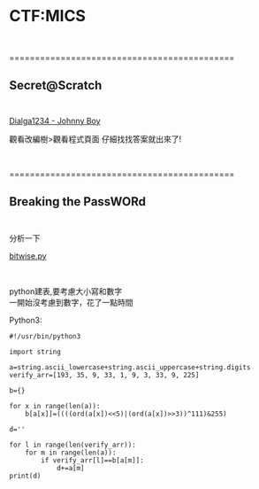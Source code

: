<br />

# CTF:MICS

<br />


============================================

Secret@Scratch<br/><br/>
--------------------------------------------

[Dialga1234 - Johnny Boy](https://scratch.mit.edu/projects/108998724/#editor)

觀看改編樹>觀看程式頁面
仔細找找答案就出來了!

<br />







============================================

Breaking the PassWORd<br/><br/>
--------------------------------------------
分析一下

[bitwise.py](http://120.114.62.89/files/90ee4d3a57d1c15f79e4efa0f2d88f67/bitwise.py)

<br />

python建表,要考慮大小寫和數字<br />
一開始沒考慮到數字，花了一點時間

Python3:
```
#!/usr/bin/python3

import string

a=string.ascii_lowercase+string.ascii_uppercase+string.digits
verify_arr=[193, 35, 9, 33, 1, 9, 3, 33, 9, 225]

b={}

for x in range(len(a)):
    b[a[x]]=((((ord(a[x])<<5)|(ord(a[x])>>3))^111)&255)

d=''

for l in range(len(verify_arr)):
    for m in range(len(a)):
        if verify_arr[l]==b[a[m]]:
            d+=a[m]
print(d)

```























